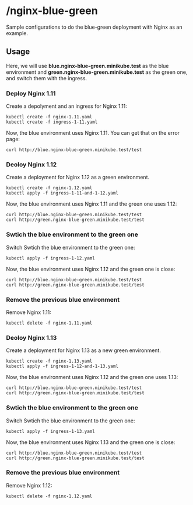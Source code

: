 # /nginx-blue-green

Sample configurations to do the blue-green deployment with Nginx as an example.

## Usage

Here, we will use **blue.nginx-blue-green.minikube.test** as the blue environment and **green.nginx-blue-green.minikube.test** as the green one, and switch them with the ingress.

### Deploy Nginx 1.11

Create a depolyment and an ingress for Nginx 1.11:

```
kubectl create -f nginx-1.11.yaml
kubectl create -f ingress-1-11.yaml
```

Now, the blue environment uses Nginx 1.11. You can get that on the error page:

```
curl http://blue.nginx-blue-green.minikube.test/test
```

### Deoloy Nginx 1.12

Create a deployment for Nginx 1.12 as a green environment.

```
kubectl create -f nginx-1.12.yaml
kubectl apply -f ingress-1-11-and-1-12.yaml
```

Now, the blue environment uses Nginx 1.11 and the green one uses 1.12:

```
curl http://blue.nginx-blue-green.minikube.test/test
curl http://green.nginx-blue-green.minikube.test/test
```

### Swtich the blue environment to the green one

Switch Swtich the blue environment to the green one:

```
kubectl apply -f ingress-1-12.yaml
```

Now, the blue environment uses Nginx 1.12 and the green one is close:

```
curl http://blue.nginx-blue-green.minikube.test/test
curl http://green.nginx-blue-green.minikube.test/test
```

### Remove the previous blue environment

Remove Nginx 1.11:

```
kubectl delete -f nginx-1.11.yaml
```

### Deoloy Nginx 1.13

Create a deployment for Nginx 1.13 as a new green environment.

```
kubectl create -f nginx-1.13.yaml
kubectl apply -f ingress-1-12-and-1-13.yaml
```

Now, the blue environment uses Nginx 1.12 and the green one uses 1.13:

```
curl http://blue.nginx-blue-green.minikube.test/test
curl http://green.nginx-blue-green.minikube.test/test
```

### Swtich the blue environment to the green one

Switch Swtich the blue environment to the green one:

```
kubectl apply -f ingress-1-13.yaml
```

Now, the blue environment uses Nginx 1.13 and the green one is close:

```
curl http://blue.nginx-blue-green.minikube.test/test
curl http://green.nginx-blue-green.minikube.test/test
```

### Remove the previous blue environment

Remove Nginx 1.12:

```
kubectl delete -f nginx-1.12.yaml
```
